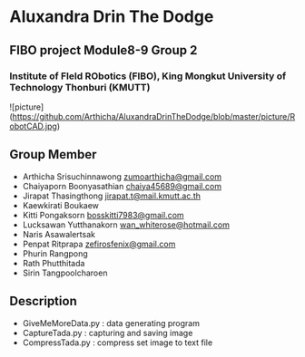 # Aluxandra Drin The Dodge
## FIBO project Module8-9 Group 2
### Institute of FIeld RObotics (FIBO), King Mongkut University of Technology Thonburi (KMUTT)

![picture] (https://github.com/Arthicha/AluxandraDrinTheDodge/blob/master/picture/RobotCAD.jpg)

## Group Member
- Arthicha    Srisuchinnawong   zumoarthicha@gmail.com
- Chaiyaporn  Boonyasathian     chaiya45689@gmail.com
- Jirapat     Thasingthong      jirapat.t@mail.kmutt.ac.th
- Kaewkirati  Boukaew
- Kitti       Pongaksorn        bosskitti7983@gmail.com
- Lucksawan   Yutthanakorn      wan_whiterose@hotmail.com
- Naris       Asawalertsak
- Penpat      Ritprapa          zefirosfenix@gmail.com
- Phurin      Rangpong
- Rath        Phutthitada
- Sirin       Tangpoolcharoen

## Description
+ GiveMeMoreData.py : data generating program
+ CaptureTada.py : capturing and saving image
+ CompressTada.py : compress set image to text file







